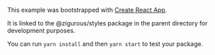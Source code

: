 This example was bootstrapped with [Create React App](https://github.com/facebook/create-react-app).

It is linked to the @zigurous/styles package in the parent directory for development purposes.

You can run `yarn install` and then `yarn start` to test your package.
